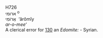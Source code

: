 H726  
ארומי <sup>o</sup>  
אֲרוֹמִי ‎ ‘ărômı̂y  
*ar-o-mee‘*  
A clerical error for [130](h0130) an *Edomite: -* Syrian.  
